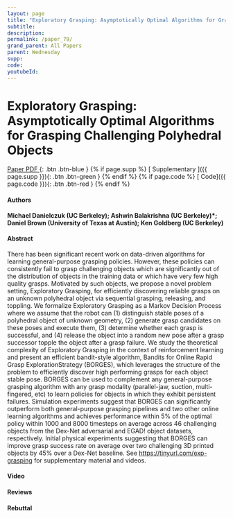 ```yaml
---
layout: page
title: "Exploratory Grasping: Asymptotically Optimal Algorithms for Grasping Challenging Polyhedral Objects"
subtitle: 
description:
permalink: /paper_79/
grand_parent: All Papers
parent: Wednesday
supp: 
code: 
youtubeId: 
---
```


# Exploratory Grasping: Asymptotically Optimal Algorithms for Grasping Challenging Polyhedral Objects

[<i class="fa fa-file-text-o" aria-hidden="true"></i> Paper PDF ](https://drive.google.com/file/d/1SSksotROmwgiFoYWsb1XE4IHdu4aEOhv/view){: .btn .btn-blue } {% if page.supp %} [<i class="fa fa-file-text-o" aria-hidden="true"></i> Supplementary ]({{ page.supp }}){: .btn .btn-green } {% endif %} {% if page.code %} [<i class="fa fa-github" aria-hidden="true"></i> Code]({{ page.code }}){: .btn .btn-red }
{% endif %}

#### Authors
**Michael Danielczuk (UC Berkeley); Ashwin Balakrishna (UC Berkeley)*; Daniel Brown (University of Texas at Austin); Ken Goldberg (UC Berkeley)**

#### Abstract
There has been significant recent work on data-driven algorithms for learning general-purpose grasping policies.  However, these policies can consistently fail to grasp challenging objects which are significantly out of the distribution of objects in the training data or which have very few high quality grasps. Motivated by such objects, we propose a novel problem setting, Exploratory Grasping, for efficiently discovering reliable grasps on an unknown polyhedral object via sequential grasping, releasing, and toppling. We formalize Exploratory Grasping as a Markov Decision Process where we assume that the robot can (1) distinguish stable poses of a polyhedral object of unknown geometry, (2) generate grasp candidates on these poses and execute them, (3) determine whether each grasp is successful, and (4) release the object into a random new pose after a grasp successor topple the object after a grasp failure.  We study the theoretical complexity of Exploratory Grasping in the context of reinforcement learning and present an efficient bandit-style algorithm, Bandits for Online Rapid Grasp ExplorationStrategy (BORGES), which leverages the structure of the problem to efficiently discover high performing grasps for each object stable pose. BORGES can be used to complement any general-purpose grasping algorithm with any grasp modality (parallel-jaw, suction, multi-fingered, etc) to learn policies for objects in which they exhibit persistent failures. Simulation experiments suggest that BORGES can significantly outperform both general-purpose grasping pipelines and two other online learning algorithms and achieves performance within 5% of the optimal policy within 1000 and 8000 timesteps on average across 46 challenging objects from the Dex-Net adversarial and EGAD! object datasets, respectively. Initial physical experiments suggesting that BORGES can improve grasp success rate on average over two challenging 3D printed objects by 45% over a Dex-Net baseline. See <a href="https://tinyurl.com/exp-grasping" target="_blank">https://tinyurl.com/exp-grasping</a> for supplementary material and videos.

#### Video 

#### Reviews

#### Rebuttal
